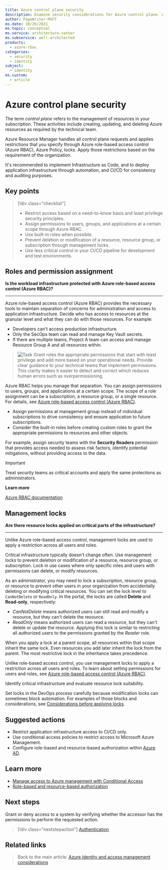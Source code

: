 ```yaml
---
title: Azure control plane security
description: Examine security considerations for Azure control plane. A control plane refers to the management of resources in your subscription.
author: PageWriter-MSFT
ms.date: 10/26/2021
ms.topic: conceptual
ms.service: architecture-center
ms.subservice: well-architected
products:
  - azure-rbac
categories:
  - security
  - identity
subject:
  - identity
ms.custom:
  - article
---
```


# Azure control plane security

The term _control plane_ refers to the management of resources in your subscription. These activities include creating, updating, and deleting Azure resources as required by the technical team.

Azure Resource Manager handles all control plane requests and applies restrictions that you specify through Azure role-based access control (Azure RBAC), Azure Policy, locks. Apply those restrictions based on the requirement of the organization.

It's recommended to implement Infrastructure as Code, and to deploy application infrastructure through automation, and CI/CD for consistency and auditing purposes.

## Key points
> [!div class="checklist"]
> - Restrict access based on a need-to-know basis and least privilege security principles.
> - Assign permissions to users, groups, and applications at a certain scope through Azure RBAC.
> - Use built-in roles when possible.
> - Prevent deletion or modification of a resource, resource group, or subscription through management locks.
> - Use less critical control in your CI/CD pipeline for development and test environments.

## Roles and permission assignment

**Is the workload infrastructure protected with Azure role-based access control (Azure RBAC)?**
***

Azure role-based access control (Azure RBAC) provides the necessary tools to maintain separation of concerns for administration and access to application infrastructure. Decide who has access to resources at the granular level and what they can do with those resources. For example:

- Developers can't access production infrastructure.
- Only the SecOps team can read and manage Key Vault secrets.
- If there are multiple teams, Project A team can access and manage Resource Group A and all resources within.

> ![Task](../../_images/i-best-practices.svg) Grant roles the appropriate permissions that start with least privilege and add more based on your operational needs. Provide clear guidance to your technical teams that implement permissions. This clarity makes it easier to detect and correct which reduces human errors such as overpermissioning.

Azure RBAC helps you manage that separation. You can assign permissions to users, groups, and applications at a certain scope. The scope of a role assignment can be a subscription, a resource group, or a single resource. For details, see [Azure role-based access control (Azure RBAC)](/azure/role-based-access-control/overview).

- Assign permissions at management group instead of individual subscriptions to drive consistency and ensure application to future subscriptions.
- Consider the built-in roles before creating custom roles to grant the appropriate permissions to resources and other objects.

For example, assign security teams with the **Security Readers** permission that provides access needed to assess risk factors, identify potential mitigations, without providing access to the data.

> [!IMPORTANT]
> Treat security teams as critical accounts and apply the same protections as administrators.

**Learn more**

[Azure RBAC documentation](/azure/role-based-access-control/)

## Management locks

**Are there resource locks applied on critical parts of the infrastructure?**
***

Unlike Azure role-based access control, management locks are used to apply a restriction across all users and roles.

Critical infrastructure typically doesn't change often. Use management locks to prevent deletion or modification of a resource, resource group, or subscription. Lock in use cases where only specific roles and users with permissions can delete, or modify resources.

As an administrator, you may need to lock a subscription, resource group, or resource to prevent other users in your organization from accidentally deleting or modifying critical resources. You can set the lock level to `CanNotDelete` or `ReadOnly`. In the portal, the locks are called **Delete** and **Read-only**, respectively:

  - *CanNotDelete* means authorized users can still read and modify a resource, but they can't delete the resource.
  - *ReadOnly* means authorized users can read a resource, but they can't delete or update the resource. Applying this lock is similar to restricting all authorized users to the permissions granted by the *Reader* role.

When you apply a lock at a parent scope, all resources within that scope inherit the same lock. Even resources you add later inherit the lock from the parent. The most restrictive lock in the inheritance takes precedence.

Unlike role-based access control, you use management locks to apply a restriction across all users and roles. To learn about setting permissions for users and roles, see [Azure role-based access control (Azure RBAC)](/azure/role-based-access-control/overview).

Identify critical infrastructure and evaluate resource lock suitability.

Set locks in the DevOps process carefully because modification locks can sometimes block automation. For examples of those blocks and considerations, see [Considerations before applying locks](/azure/azure-resource-manager/management/lock-resources#considerations-before-applying-locks).

## Suggested actions

- Restrict application infrastructure access to CI/CD only.
- Use conditional access policies to restrict access to Microsoft Azure Management.
- Configure role-based and resource-based authorization within [Azure AD](/azure/active-directory/).

## Learn more

- [Manage access to Azure management with Conditional Access](/azure/role-based-access-control/conditional-access-azure-management)
- [Role-based and resource-based authorization](/azure/architecture/multitenant-identity/authorize)

## Next steps

Grant or deny access to a system by verifying whether the accessor has the permissions to perform the requested action.

> [!div class="nextstepaction"]
> [Authentication](design-identity-authentication.md)

## Related links

> Back to the main article: [Azure identity and access management considerations](design-identity.md)
